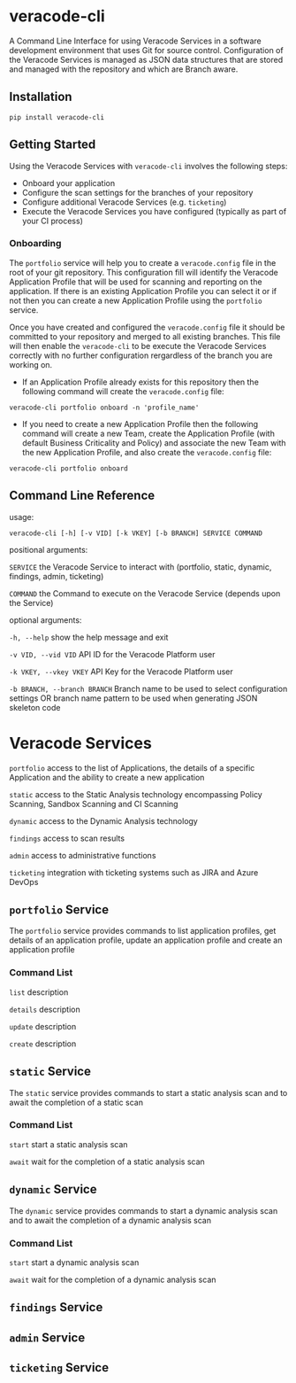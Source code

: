 # veracode-cli

A Command Line Interface for using Veracode Services in a software development environment that uses Git for source control. 
Configuration of the Veracode Services is managed as JSON data structures that are stored and managed with the repository and which are Branch aware.

## Installation

`pip install veracode-cli`

## Getting Started

Using the Veracode Services with `veracode-cli` involves the following steps:
* Onboard your application
* Configure the scan settings for the branches of your repository
* Configure additional Veracode Services (e.g. `ticketing`)
* Execute the Veracode Services you have configured (typically as part of your CI process)

### Onboarding

The `portfolio` service will help you to create a `veracode.config` file in the root of your git repository. This configuration fill will identify the Veracode Application Profile that will be used for scanning and reporting on the application. If there is an existing Application Profile you can select it or if not then you can create a new Application Profile using the `portfolio` service.

Once you have created and configured the `veracode.config` file it should be committed to your repository and merged to all existing branches. This file will then enable the `veracode-cli` to be execute the Veracode Services correctly with no further configuration rergardless of the branch you are working on.

* If an Application Profile already exists for this repository then the following command will create the `veracode.config` file:

`veracode-cli portfolio onboard -n 'profile_name'`

* If you need to create a new Application Profile then the following command will create a new Team, create the Application Profile (with default Business Criticality and Policy) and associate the new Team with the new Application Profile, and also create the `veracode.config` file:

`veracode-cli portfolio onboard`

## Command Line Reference

usage: 

`veracode-cli [-h] [-v VID] [-k VKEY] [-b BRANCH] SERVICE COMMAND`

positional arguments:

 `SERVICE`           the Veracode Service to interact with (portfolio, static, dynamic, findings, admin, ticketing)
 
 `COMMAND`           the Command to execute on the Veracode Service (depends upon the Service)
 
optional arguments:

  `-h, --help`            show the help message and exit
  
  `-v VID, --vid VID`     API ID for the Veracode Platform user
  
  `-k VKEY, --vkey VKEY`  API Key for the Veracode Platform user
  
  `-b BRANCH, --branch BRANCH`
                        Branch name to be used to select configuration
                        settings OR branch name pattern to be used when
                        generating JSON skeleton code
                        
# Veracode Services

`portfolio`             access to the list of Applications, the details
                        of a specific Application and the ability to 
                        create a new application
                        
`static`                access to the Static Analysis technology 
                        encompassing Policy Scanning, Sandbox Scanning
                        and CI Scanning
                        
`dynamic`               access to the Dynamic Analysis technology

`findings`              access to scan results

`admin`                 access to administrative functions

`ticketing`             integration with ticketing systems such as JIRA and Azure DevOps

## `portfolio` Service

The `portfolio` service provides commands to list application profiles, get details of an application profile, update an application profile and create an application profile

### Command List
`list` description

`details` description

`update` description

`create` description


## `static` Service
The `static` service provides commands to start a static analysis scan and to await the completion of a static scan

### Command List

`start` start a static analysis scan

`await` wait for the completion of a static analysis scan

## `dynamic` Service
The `dynamic` service provides commands to start a dynamic analysis scan and to await the completion of a dynamic analysis scan

### Command List

`start` start a dynamic analysis scan

`await` wait for the completion of a dynamic analysis scan

## `findings` Service

## `admin` Service

## `ticketing` Service

